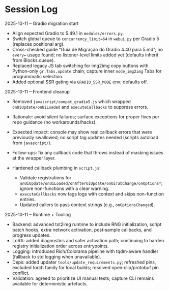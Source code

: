 Session Log
===========

2025-10-11 – Gradio migration start
- Align expected Gradio to 5.49.1 in `modules/errors.py`.
- Switch global queue to `concurrency_limit=64` in `webui.py` per Gradio 5 (replaces positional arg).
- Cross-checked guide “Guia de Migração do Gradio 4.40 para 5.md”; no `every=` usage found; no listener-level limits added yet (defaults inherit from Blocks.queue).
 - Replaced legacy JS tab switching for img2img copy buttons with Python-only `gr.Tabs.update` chain; capture inner `mode_img2img` Tabs for programmatic selection.
 - Added optional SSR gating via `GRADIO_SSR_MODE` env; defaults off.

2025-10-11 – Frontend cleanup
- Removed `javascript/compat_gradio5.js` which wrapped `onUiUpdate/onUiLoaded` and `executeCallbacks` to suppress errors.
- Rationale: avoid silent failures; surface exceptions for proper fixes per repo guidance (no workarounds/hacks).
- Expected impact: console may show real callback errors that were previously swallowed; no script tag updates needed (scripts autoload from `javascript/`).
- Follow-ups: fix any callback code that throws instead of masking issues at the wrapper layer.

- Hardened callback plumbing in `script.js`:
  - Validate registrations for `onUiUpdate/onUiLoaded/onAfterUiUpdate/onUiTabChange/onOptions*`; ignore non-functions with a clear warning.
  - `executeCallbacks` now tags logs with context and skips non-function entries.
  - Updated callers to pass context strings (e.g., `onOptionsChanged`).

2025-10-11 – Runtime + Tooling
- Backend: advanced txt2img runtime to include RNG initialization, script batch hooks, extra network activation, post‑sample callbacks, and progress updates.
- LoRA: added diagnostics and safer activation path; continuing to harden registry initialization order across entrypoints.
- Logging: introduced Rich/Colorama pipeline with tqdm‑aware handler (fallback to std logging when unavailable).
- Deps: added updater `tools/update_requirements.py`; refreshed pins, excluded torch family for local builds; resolved open‑clip/protobuf pin conflict.
- Validation: agreed to prioritize UI manual tests; capture CLI remains available for deterministic artefacts.
